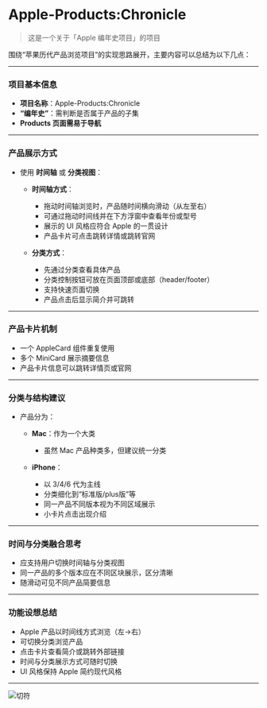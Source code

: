 # Apple-Products:Chronicle
> 这是一个关于「Apple 编年史项目」的项目

围绕“苹果历代产品浏览项目”的实现思路展开，主要内容可以总结为以下几点：

---

### 项目基本信息

* **项目名称**：Apple-Products\:Chronicle
* **“编年史”**：需判断是否属于产品的子集
* **Products 页面需易于导航**

---

### 产品展示方式

* 使用 **时间轴** 或 **分类视图**：

  * **时间轴方式**：

    * 拖动时间轴浏览时，产品随时间横向滑动（从左至右）
    * 可通过拖动时间线并在下方浮窗中查看年份或型号
    * 展示的 UI 风格应符合 Apple 的一贯设计
    * 产品卡片可点击跳转详情或跳转官网
  * **分类方式**：

    * 先通过分类查看具体产品
    * 分类控制按钮可放在页面顶部或底部（header/footer）
    * 支持快速页面切换
    * 产品点击后显示简介并可跳转

---

### 产品卡片机制

* 一个 AppleCard 组件重复使用
* 多个 MiniCard 展示摘要信息
* 产品卡片信息可以跳转详情页或官网

---

### 分类与结构建议

* 产品分为：

  * **Mac**：作为一个大类

    * 虽然 Mac 产品种类多，但建议统一分类
  * **iPhone**：

    * 以 3/4/6 代为主线
    * 分类细化到“标准版/plus版”等
    * 同一产品不同版本视为不同区域展示
    * 小卡片点击出现介绍

---

### 时间与分类融合思考

* 应支持用户切换时间轴与分类视图
* 同一产品的多个版本应在不同区块展示，区分清晰
* 随滑动可见不同产品简要信息

---

### 功能设想总结

* Apple 产品以时间线方式浏览（左→右）
* 可切换分类浏览产品
* 点击卡片查看简介或跳转外部链接
* 时间与分类展示方式可随时切换
* UI 风格保持 Apple 简约现代风格

---

![切符](./src/images/戳.png)